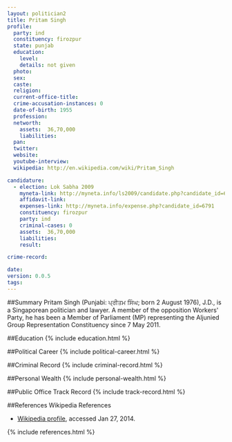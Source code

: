 ```yaml
---
layout: politician2
title: Pritam Singh
profile: 
  party: ind
  constituency: firozpur
  state: punjab
  education: 
    level: 
    details: not given
  photo: 
  sex: 
  caste: 
  religion: 
  current-office-title: 
  crime-accusation-instances: 0
  date-of-birth: 1955
  profession: 
  networth: 
    assets:  36,70,000
    liabilities: 
  pan: 
  twitter: 
  website: 
  youtube-interview: 
  wikipedia: http://en.wikipedia.com/wiki/Pritam_Singh

candidature: 
  - election: Lok Sabha 2009
    myneta-link: http://myneta.info/ls2009/candidate.php?candidate_id=6791
    affidavit-link: 
    expenses-link: http://myneta.info/expense.php?candidate_id=6791
    constituency: firozpur 
    party: ind
    criminal-cases: 0
    assets:  36,70,000
    liabilities: 
    result:  

crime-record: 

date: 
version: 0.0.5
tags: 
---
```

##Summary
Pritam Singh (Punjabi: ਪ੍ਰੀਤਮ ਸਿੰਘ; born 2 August 1976), J.D., is a Singaporean politician and lawyer. A member of the opposition Workers' Party, he has been a Member of Parliament (MP) representing the Aljunied Group Representation Constituency since 7 May 2011.




##Education
{% include education.html %}


##Political Career
{% include political-career.html %}


##Criminal Record
{% include criminal-record.html %}


##Personal Wealth
{% include personal-wealth.html %}


##Public Office Track Record
{% include track-record.html %}


##References
Wikipedia References
- [Wikipedia profile]({{page.profile.wikipedia}}), accessed Jan 27, 2014.



{% include references.html %}